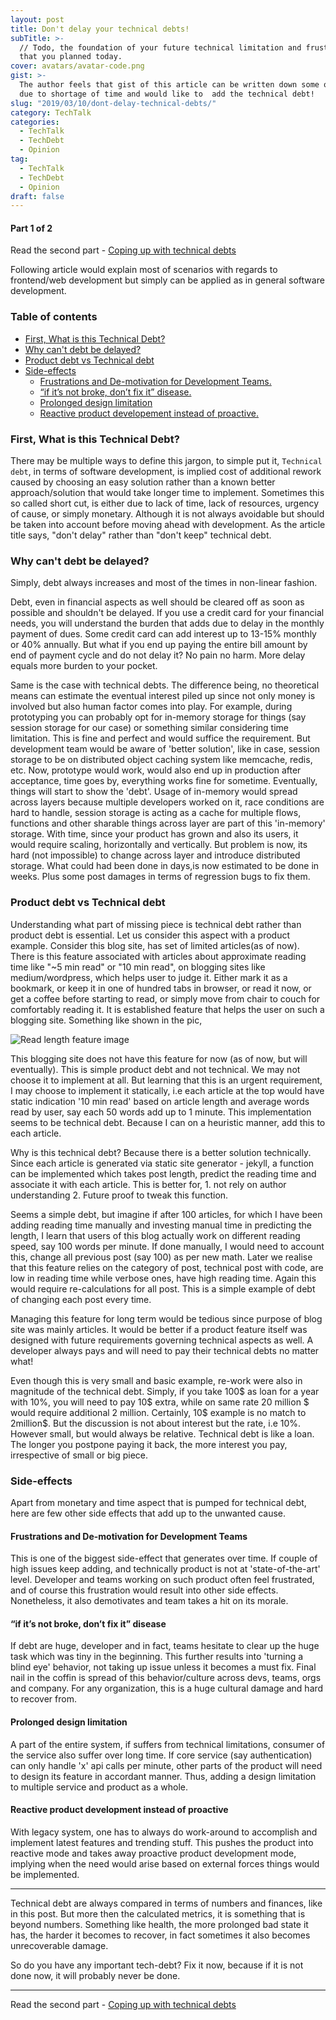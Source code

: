 ```yaml
---
layout: post
title: Don't delay your technical debts!
subTitle: >-
  // Todo, the foundation of your future technical limitation and frustration
  that you planned today.
cover: avatars/avatar-code.png
gist: >-
  The author feels that gist of this article can be written down some other day
  due to shortage of time and would like to  add the technical debt!
slug: "2019/03/10/dont-delay-technical-debts/"
category: TechTalk
categories:
  - TechTalk
  - TechDebt
  - Opinion
tag:
  - TechTalk
  - TechDebt
  - Opinion
draft: false
---
```


#### Part 1 of 2

Read the second part - [Coping up with technical debts](/2019/04/07/coping-with-technical-debts/)

Following article would explain most of scenarios with regards to frontend/web development but simply can be applied as in general software development.

### Table of contents

<!-- toc -->

- [First, What is this Technical Debt?](#first-what-is-this-technical-debt)
- [Why can't debt be delayed?](#why-cant-debt-be-delayed)
- [Product debt vs Technical debt](#product-debt-vs-technical-debt)
- [Side-effects](#side-effects)
  - [Frustrations and De-motivation for Development Teams.](#frustrations-and-de-motivation-for-development-teams)
  - [“if it’s not broke, don’t fix it” disease.](#if-its-not-broke-dont-fix-it-disease)
  - [Prolonged design limitation](#prolonged-design-limitation)
  - [Reactive product developement instead of proactive.](#reactive-product-developement-instead-of-proactive)

<!-- tocstop -->

### First, What is this Technical Debt?

There may be multiple ways to define this jargon, to simple put it, `Technical debt`, in terms of software development, is implied cost of additional rework caused by choosing an easy solution rather than a known better approach/solution that would take longer time to implement. Sometimes this so called short cut, is either due to lack of time, lack of resources, urgency of cause, or simply monetary. Although it is not always avoidable but should be taken into account before moving ahead with development. As the article title says, "don't delay" rather than "don't keep" technical debt.

### Why can't debt be delayed?

Simply, debt always increases and most of the times in non-linear fashion.

Debt, even in financial aspects as well should be cleared off as soon as possible and shouldn't be delayed. If you use a credit card for your financial needs, you will understand the burden that adds due to delay in the monthly payment of dues. Some credit card can add interest up to 13-15% monthly or 40% annually. But what if you end up paying the entire bill amount by end of payment cycle and do not delay it? No pain no harm. More delay equals more burden to your pocket.

Same is the case with technical debts. The difference being, no theoretical means can estimate the eventual interest piled up since not only money is involved but also human factor comes into play. For example, during prototyping you can probably opt for in-memory storage for things (say session storage for our case) or something similar considering time limitation. This is fine and perfect and would suffice the requirement. But development team would be aware of 'better solution', like in case, session storage to be on distributed object caching system like memcache, redis, etc. Now, prototype would work, would also end up in production after acceptance, time goes by, everything works fine for sometime. Eventually, things will start to show the 'debt'. Usage of in-memory would spread across layers because multiple developers worked on it, race conditions are hard to handle, session storage is acting as a cache for multiple flows, functions and other sharable things across layer are part of this 'in-memory' storage. With time, since your product has grown and also its users, it would require scaling, horizontally and vertically. But problem is now, its hard (not impossible) to change across layer and introduce distributed storage. What could had been done in days,is now estimated to be done in weeks. Plus some post damages in terms of regression bugs to fix them.

### Product debt vs Technical debt

Understanding what part of missing piece is technical debt rather than product debt is essential. Let us consider this aspect with a product example. Consider this blog site, has set of limited articles(as of now). There is this feature associated with articles about approximate reading time like "~5 min read" or "10 min read", on blogging sites like medium/wordpress, which helps user to judge it. Either mark it as a bookmark, or keep it in one of hundred tabs in browser, or read it now, or get a coffee before starting to read, or simply move from chair to couch for comfortably reading it. It is established feature that helps the user on such a blogging site. Something like shown in the pic,

![Read length feature image](/img/post/dont-delay-time-feature.png "Read length")

This blogging site does not have this feature for now (as of now, but will eventually). This is simple product debt and not technical. We may not choose it to implement at all. But learning that this is an urgent requirement, I may choose to implement it statically, i.e each article at the top would have static indication '10 min read' based on article length and average words read by user, say each 50 words add up to 1 minute. This implementation seems to be technical debt. Because I can on a heuristic manner, add this to each article.

Why is this technical debt? Because there is a better solution technically. Since each article is generated via static site generator - jekyll, a function can be implemented which takes post length, predict the reading time and associate it with each article. This is better for, 1. not rely on author understanding 2. Future proof to tweak this function.

Seems a simple debt, but imagine if after 100 articles, for which I have been adding reading time manually and investing manual time in predicting the length, I learn that users of this blog actually work on different reading speed, say 100 words per minute. If done manually, I would need to account this, change all previous post (say 100) as per new math. Later we realise that this feature relies on the category of post, technical post with code, are low in reading time while verbose ones, have high reading time. Again this would require re-calculations for all post. This is a simple example of debt of changing each post every time.

Managing this feature for long term would be tedious since purpose of blog site was mainly articles. It would be better if a product feature itself was designed with future requirements governing technical aspects as well. A developer always pays and will need to pay their technical debts no matter what!

Even though this is very small and basic example, re-work were also in magnitude of the technical debt. Simply, if you take 100$ as loan for a year with 10%, you will need to pay 10$ extra, while on same rate 20 million $ would require additional 2 million. Certainly, 10$ example is no match to 2million\$. But the discussion is not about interest but the rate, i.e 10%. However small, but would always be relative. Technical debt is like a loan. The longer you postpone paying it back, the more interest you pay, irrespective of small or big piece.

### Side-effects

Apart from monetary and time aspect that is pumped for technical debt, here are few other side effects that add up to the unwanted cause.

#### Frustrations and De-motivation for Development Teams

This is one of the biggest side-effect that generates over time. If couple of high issues keep adding, and technically product is not at 'state-of-the-art' level. Developer and teams working on such product often feel frustrated, and of course this frustration would result into other side effects. Nonetheless, it also demotivates and team takes a hit on its morale.

#### “if it’s not broke, don’t fix it” disease

If debt are huge, developer and in fact, teams hesitate to clear up the huge task which was tiny in the beginning. This further results into 'turning a blind eye' behavior, not taking up issue unless it becomes a must fix. Final nail in the coffin is spread of this behavior/culture across devs, teams, orgs and company. For any organization, this is a huge cultural damage and hard to recover from.

#### Prolonged design limitation

A part of the entire system, if suffers from technical limitations, consumer of the service also suffer over long time. If core service (say authentication) can only handle 'x' api calls per minute, other parts of the product will need to design its feature in accordant manner. Thus, adding a design limitation to multiple service and product as a whole.

#### Reactive product development instead of proactive

With legacy system, one has to always do work-around to accomplish and implement latest features and trending stuff. This pushes the product into reactive mode and takes away proactive product development mode, implying when the need would arise based on external forces things would be implemented.

---

Technical debt are always compared in terms of numbers and finances, like in this post. But more then the calculated metrics, it is something that is beyond numbers. Something like health, the more prolonged bad state it has, the harder it becomes to recover, in fact sometimes it also becomes unrecoverable damage.

So do you have any important tech-debt? Fix it now, because if it is not done now, it will probably never be done.

---

Read the second part - [Coping up with technical debts](/2019/04/07/coping-with-technical-debts/)
